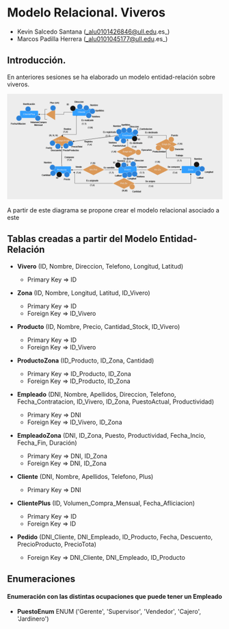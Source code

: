 # Modelo Relacional. Viveros

* Kevin Salcedo Santana (_alu0101426846@ull.edu.es_)
* Marcos Padilla Herrera (_alu0101045177@ull.edu.es_)

## Introducción.
En anteriores sesiones se ha elaborado un modelo entidad-relación sobre viveros.

![](./img/vivero_diagram.png)

A partir de este diagrama se propone crear el modelo relacional asociado a este 

## Tablas creadas a partir del Modelo Entidad-Relación

* **Vivero** (ID, Nombre, Direccion, Telefono, Longitud, Latitud)
  * Primary Key => ID

* **Zona** (ID, Nombre, Longitud, Latitud, ID_Vivero)
  * Primary Key => ID
  * Foreign Key => ID_Vivero

* **Producto** (ID, Nombre, Precio, Cantidad_Stock, ID_Vivero)
  * Primary Key => ID
  * Foreign Key => ID_Vivero

* **ProductoZona** (ID_Producto, ID_Zona, Cantidad)
  * Primary Key => ID_Producto, ID_Zona
  * Foreign Key => ID_Producto, ID_Zona

* **Empleado** (DNI, Nombre, Apellidos, Direccion, Telefono, Fecha_Contratacion, ID_Vivero, ID_Zona, PuestoActual, Productividad)
  * Primary Key => DNI
  * Foreign Key => ID_Vivero, ID_Zona

* **EmpleadoZona** (DNI, ID_Zona, Puesto, Productividad, Fecha_Incio, Fecha_Fin, Duración)
  * Primary Key => DNI, ID_Zona
  * Foreign Key => DNI, ID_Zona

* **Cliente** (DNI, Nombre, Apellidos, Telefono, Plus)
  * Primary Key => DNI

* **ClientePlus** (ID, Volumen_Compra_Mensual, Fecha_Afliciacion)
  * Primary Key => ID
  * Foreign Key => ID

* **Pedido** (DNI_Cliente, DNI_Empleado, ID_Producto, Fecha, Descuento, PrecioProducto, PrecioTota)
  * Foreign Key => DNI_Cliente, DNI_Empleado, ID_Producto

## Enumeraciones

#### Enumeración con las distintas ocupaciones que puede tener un Empleado

* **PuestoEnum** ENUM ('Gerente', 'Supervisor', 'Vendedor', 'Cajero', 'Jardinero')
